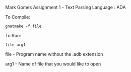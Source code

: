 Mark Gomes
Assignment 1 - Text Parsing
Language : ADA

To Compile:

    gnatmake -f file

To Run:

    file arg1

file - Program name without the .adb extension

arg1 - Name of file that you would like to open
